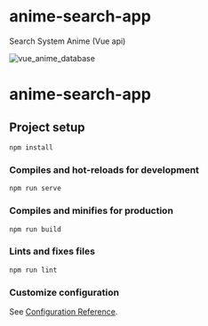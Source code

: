 # anime-search-app
Search System Anime (Vue api)

![vue_anime_database](https://github.com/MaiconCabral/anime-search-app/assets/44178051/7a3d9439-d5ba-4f83-a83a-393d8a6b4b0e)

# anime-search-app

## Project setup
```
npm install
```

### Compiles and hot-reloads for development
```
npm run serve
```

### Compiles and minifies for production
```
npm run build
```

### Lints and fixes files
```
npm run lint
```

### Customize configuration
See [Configuration Reference](https://cli.vuejs.org/config/).
